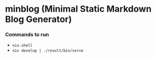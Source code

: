 # minblog (Minimal Static Markdown Blog Generator)

### Commands to run
- `nix-shell`
- `nix develop | ./result/bin/serve`

